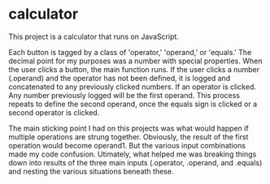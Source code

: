 # calculator

This project is a calculator that runs on JavaScript. 

Each button is tagged by a class of 'operator,' 'operand,' or 'equals.' The decimal point for my purposes was a number with special properties. When the user clicks a button, the main function runs. If the user clicks a number (.operand) and the operator has not been defined, it is logged and concatenated to any previously clicked numbers. If an operator is clicked. Any number previously logged will be the first operand. This process repeats to define the second operand, once the equals sign is clicked or a second operator is clicked. 

The main sticking point I had on this projects was what would happen if multiple operations are strung together. Obviously, the result of the first operation would become operand1. But the various input combinations made my code confusion. Utimately, what helped me was breaking things down into results of the three main inputs (.operator, .operand, and .equals) and nesting the various situations beneath these. 



